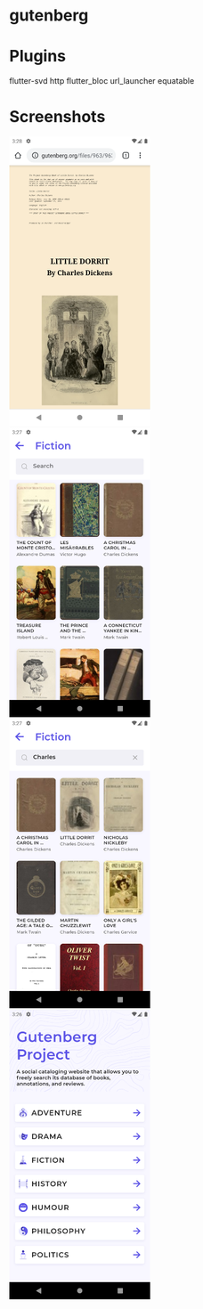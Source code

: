 # gutenberg

# Plugins
flutter-svd
http
flutter_bloc
url_launcher
equatable


# Screenshots
<img src="screenshots/book_chrome.png" height="520px">
<img src="screenshots/genre_page.png" height="520px">
<img src="screenshots/genre_page_search.png" height="520px">
<img src="screenshots/home_page.png" height="520px">
